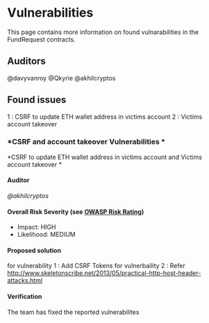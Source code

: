 # Vulnerabilities

This page contains more information on found vulnarabilities in the FundRequest contracts.


## Auditors
@davyvanroy
@Qkyrie
@akhilcryptos


## Found issues
1 : CSRF to update ETH wallet address in victims account 
2 : Victims account takeover 

### *CSRF and account takeover  Vulnerabilities *
*CSRF to update ETH wallet address in victims account 
and Victims account takeover *

#### Auditor
*@akhilcryptos*

#### Overall Risk Severity (see [OWASP Risk Rating](https://www.owasp.org/index.php/OWASP_Risk_Rating_Methodology))
* Impact: HIGH
* Likelihood: MEDIUM

#### Proposed solution
for vulnerability 1 : Add CSRF Tokens 
for vulnerbaility 2 : Refer http://www.skeletonscribe.net/2013/05/practical-http-host-header-attacks.html

#### Verification
The team has fixed the reported vulnerabilites


